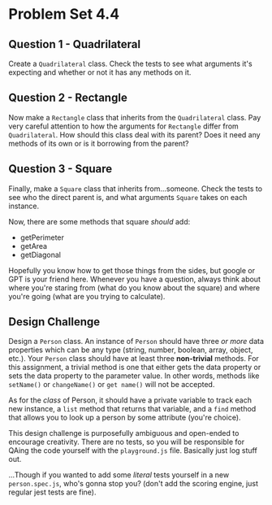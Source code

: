 # Problem Set 4.4

## Question 1 - Quadrilateral
Create a `Quadrilateral` class. Check the tests to see what arguments it's expecting and whether or not it has any methods on it.

## Question 2 - Rectangle
Now make a `Rectangle` class that inherits from the `Quadrilateral` class. Pay very careful attention to how the arguments for `Rectangle` differ from `Quadrilateral`. How should this class deal with its parent? Does it need any methods of its own or is it borrowing from the parent?

## Question 3 - Square
Finally, make a `Square` class that inherits from...someone. Check the tests to see who the direct parent is, and what arguments `Square` takes on each instance.

Now, there are some methods that square *should* add:
- getPerimeter
- getArea
- getDiagonal

Hopefully you know how to get those things from the sides, but google or GPT is your friend here. Whenever you have a question, always think about where you're staring from (what do you know about the square) and where you're going (what are you trying to calculate).

## Design Challenge

Design a `Person` class. An instance of `Person` should have three *or more* data properties which can be any type (string, number, boolean, array, object, etc.). Your `Person` class should have at least three **non-trivial** methods. For this assignment, a trivial method is one that either gets the data property or sets the data property to the parameter value. In other words, methods like `setName()` or `changeName()` or `get name()` will not be accepted.

As for the *class* of Person, it should have a private variable to track each new instance, a `list` method that returns that variable, and a `find` method that allows you to look up a person by some attribute (you're choice).

This design challenge is purposefully ambiguous and open-ended to encourage creativity. There are no tests, so you will be responsible for QAing the code yourself with the `playground.js` file. Basically just log stuff out.

...Though if you wanted to add some *literal* tests yourself in a new `person.spec.js`, who's gonna stop you?
(don't add the scoring engine, just regular jest tests are fine).

